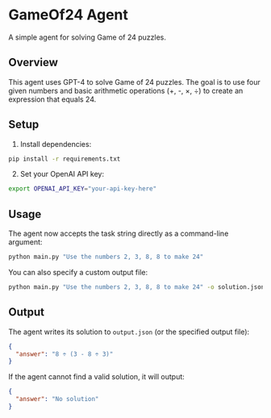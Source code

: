 # GameOf24 Agent

A simple agent for solving Game of 24 puzzles.

## Overview

This agent uses GPT-4 to solve Game of 24 puzzles. The goal is to use four given numbers and basic arithmetic operations (+, -, ×, ÷) to create an expression that equals 24.

## Setup

1. Install dependencies:
```bash
pip install -r requirements.txt
```

2. Set your OpenAI API key:
```bash
export OPENAI_API_KEY="your-api-key-here"
```

## Usage

The agent now accepts the task string directly as a command-line argument:

```bash
python main.py "Use the numbers 2, 3, 8, 8 to make 24"
```

You can also specify a custom output file:
```bash
python main.py "Use the numbers 2, 3, 8, 8 to make 24" -o solution.json
```

## Output

The agent writes its solution to `output.json` (or the specified output file):
```json
{
  "answer": "8 ÷ (3 - 8 ÷ 3)"
}
```

If the agent cannot find a valid solution, it will output:
```json
{
  "answer": "No solution"
}
``` 
